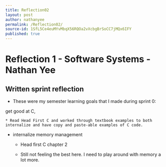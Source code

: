 ```yaml
---
title: Reflection02
layout: post
author: nathanyee
permalink: /Reflection02/
source-id: 1SfL5Ce4euMYvMbqX56RQOa2vXcbgBrSoCC7jMQx6IFY
published: true
---
```

# Reflection 1 - Software Systems - Nathan Yee

## Written sprint reflection

* These were my semester learning goals that I made during sprint 0:

get good at C,

    * Read Head First C and worked through textbook examples to both internalize and have copy and paste-able examples of C code.

* internalize memory management

    * Head first C chapter 2

    * Still not feeling the best here. I need to play around with memory a lot more.

